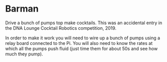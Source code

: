 # Barman
Drive a bunch of pumps top make cocktails. This was an accidental entry in the DNA Lounge Cocktail Robotics competition, 2019.

In order to make it work you will need to wire up a bunch of pumps using a relay board connected to the Pi. You will also need to know the rates at which all the pumps push fluid (just time them for about 50s and see how much they pump).
